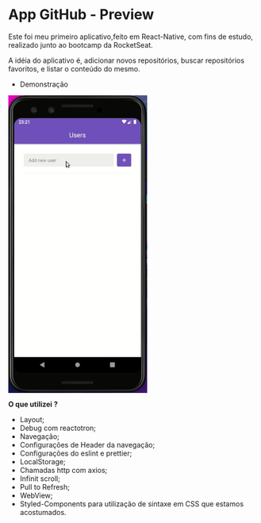 <h1> App GitHub - Preview </h1>

Este foi meu primeiro aplicativo,feito em React-Native, com fins de estudo, realizado junto ao bootcamp da RocketSeat.

A idéia do aplicativo é, adicionar novos repositórios, buscar repositórios favoritos, e listar o conteúdo do mesmo.

- Demonstração 
<img src="src/demo/demo.gif" align="center" height="600" width="280" > 

<b> O que utilizei ? </b>

- Layout;
- Debug com reactotron;
- Navegação;
- Configurações de Header da navegação;
- Configurações do eslint e prettier;
- LocalStorage;
- Chamadas http com axios;
- Infinit scroll;
- Pull to Refresh;
- WebView;
- Styled-Components para utilização de sintaxe em CSS que estamos acostumados.
